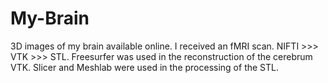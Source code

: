 My-Brain
========

3D images of my brain available online.
I received an fMRI scan. NIFTI >>> VTK >>> STL.
Freesurfer was used in the reconstruction of the cerebrum VTK.
Slicer and Meshlab were used in the processing of the STL.
